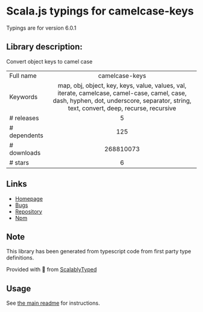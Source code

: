 
# Scala.js typings for camelcase-keys

Typings are for version 6.0.1

## Library description:
Convert object keys to camel case

|                    |                 |
| ------------------ | :-------------: |
| Full name          | camelcase-keys |
| Keywords           | map, obj, object, key, keys, value, values, val, iterate, camelcase, camel-case, camel, case, dash, hyphen, dot, underscore, separator, string, text, convert, deep, recurse, recursive |
| # releases         | 5 |
| # dependents       | 125 |
| # downloads        | 268810073 |
| # stars            | 6 |

## Links
- [Homepage](https://github.com/sindresorhus/camelcase-keys#readme)
- [Bugs](https://github.com/sindresorhus/camelcase-keys/issues)
- [Repository](https://github.com/sindresorhus/camelcase-keys)
- [Npm](https://www.npmjs.com/package/camelcase-keys)
    


## Note
This library has been generated from typescript code from first party type definitions.

Provided with :purple_heart: from [ScalablyTyped](https://github.com/oyvindberg/ScalablyTyped)

## Usage
See [the main readme](../../readme.md) for instructions.


